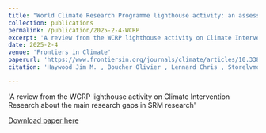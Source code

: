 ```yaml
---
title: "World Climate Research Programme lighthouse activity: an assessment of major research gaps in solar radiation modification research"
collection: publications
permalink: /publication/2025-2-4-WCRP
excerpt: 'A review from the WCRP lighthouse activity on Climate Intervention Research about the main research gaps in SRM research'
date: 2025-2-4
venue: 'Frontiers in Climate'
paperurl: 'https://www.frontiersin.org/journals/climate/articles/10.3389/fclim.2025.1507479/full'
citation: 'Haywood Jim M. , Boucher Olivier , Lennard Chris , Storelvmo Trude , Tilmes Simone , Visioni Daniele, The Science of Solar Radiation Modification: World Climate Research Programme lighthouse activity: an assessment of major research gaps in solar radiation modification research, Frontiers in Climates, 7, 2025, https://doi.org/10.3389/fclim.2025.1507479'

---
```

'A review from the WCRP lighthouse activity on Climate Intervention Research about the main research gaps in SRM research'

[Download paper here](https://doi.org/10.3389/fclim.2025.1507479)